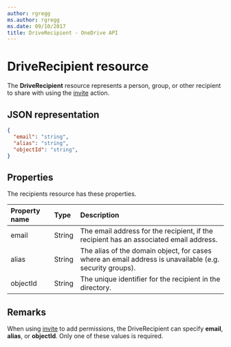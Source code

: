 ```yaml
---
author: rgregg
ms.author: rgregg
ms.date: 09/10/2017
title: DriveRecipient - OneDrive API
---
```

# DriveRecipient resource

The **DriveRecipient** resource represents a person, group, or other recipient to share with using the [invite](../api/driveitem_invite.md) action.

## JSON representation

<!-- { 
  "blockType": "resource", 
  "@odata.type": "oneDrive.driveRecipient", 
  "optionalProperties": ["alias", "objectId", "email"] } -->
```json
{
  "email": "string",
  "alias": "string",
  "objectId": "string",
}
```

## Properties
The recipients resource has these properties.

| Property name | Type   | Description                                                                                             |
|:--------------|:-------|:--------------------------------------------------------------------------------------------------------|
| email         | String | The email address for the recipient, if the recipient has an associated email address.                  |
| alias         | String | The alias of the domain object, for cases where an email address is unavailable (e.g. security groups). |
| objectId      | String | The unique identifier for the recipient in the directory.                                               |

## Remarks

When using [invite](../api/driveitem_invite.md) to add permissions, the DriveRecipient can specify **email**, **alias**, or **objectId**.
Only one of these values is required.

<!-- {
  "type": "#page.annotation",
  "description": "Recipients resource defines a single recipient for the sharing invitation and permissions collection.",
  "keywords": "sharing,share,permissions,action.invite,invite,email",
  "section": "documentation",
  "tocPath": "Resources/Recipients"
} -->
